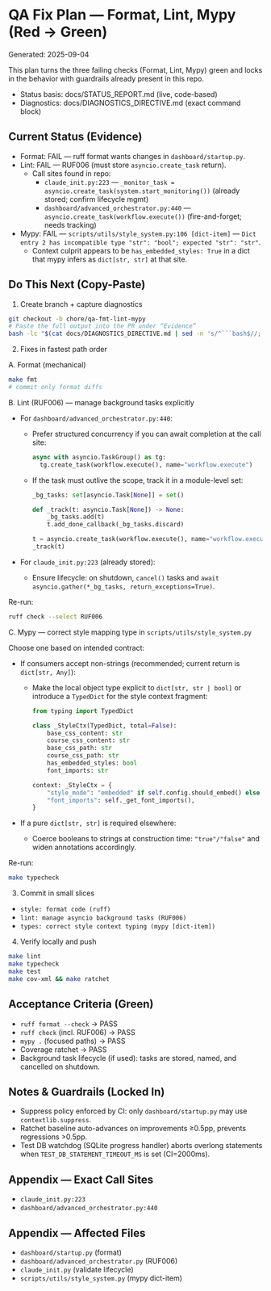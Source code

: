 # QA Fix Plan — Format, Lint, Mypy (Red → Green)

Generated: 2025-09-04

This plan turns the three failing checks (Format, Lint, Mypy) green and locks in the behavior with guardrails already present in this repo.

- Status basis: docs/STATUS_REPORT.md (live, code-based)
- Diagnostics: docs/DIAGNOSTICS_DIRECTIVE.md (exact command block)

## Current Status (Evidence)

- Format: FAIL — ruff format wants changes in `dashboard/startup.py`.
- Lint: FAIL — RUF006 (must store `asyncio.create_task` return).
  - Call sites found in repo:
    - `claude_init.py:223` — `_monitor_task = asyncio.create_task(system.start_monitoring())` (already stored; confirm lifecycle mgmt)
    - `dashboard/advanced_orchestrator.py:440` — `asyncio.create_task(workflow.execute())` (fire-and-forget; needs tracking)
- Mypy: FAIL — `scripts/utils/style_system.py:106 [dict-item]` — `Dict entry 2 has incompatible type "str": "bool"; expected "str": "str"`.
  - Context culprit appears to be `has_embedded_styles: True` in a dict that mypy infers as `dict[str, str]` at that site.

## Do This Next (Copy-Paste)

1) Create branch + capture diagnostics

```bash
git checkout -b chore/qa-fmt-lint-mypy
# Paste the full output into the PR under “Evidence”
bash -lc "$(cat docs/DIAGNOSTICS_DIRECTIVE.md | sed -n 's/^```bash$//; t; /^[`][`][`]$/q; p')"
```

2) Fixes in fastest path order

A. Format (mechanical)

```bash
make fmt
# commit only format diffs
```

B. Lint (RUF006) — manage background tasks explicitly

- For `dashboard/advanced_orchestrator.py:440`:
  - Prefer structured concurrency if you can await completion at the call site:

    ```py
    async with asyncio.TaskGroup() as tg:
      tg.create_task(workflow.execute(), name="workflow.execute")
    ```

  - If the task must outlive the scope, track it in a module-level set:

    ```py
    _bg_tasks: set[asyncio.Task[None]] = set()

    def _track(t: asyncio.Task[None]) -> None:
        _bg_tasks.add(t)
        t.add_done_callback(_bg_tasks.discard)

    t = asyncio.create_task(workflow.execute(), name="workflow.execute")
    _track(t)
    ```

- For `claude_init.py:223` (already stored):
  - Ensure lifecycle: on shutdown, `cancel()` tasks and `await asyncio.gather(*_bg_tasks, return_exceptions=True)`.

Re-run:

```bash
ruff check --select RUF006
```

C. Mypy — correct style mapping type in `scripts/utils/style_system.py`

Choose one based on intended contract:

- If consumers accept non-strings (recommended; current return is `dict[str, Any]`):
  - Make the local object type explicit to `dict[str, str | bool]` or introduce a `TypedDict` for the style context fragment:

    ```py
    from typing import TypedDict

    class _StyleCtx(TypedDict, total=False):
        base_css_content: str
        course_css_content: str
        base_css_path: str
        course_css_path: str
        has_embedded_styles: bool
        font_imports: str

    context: _StyleCtx = {
        "style_mode": "embedded" if self.config.should_embed() else "linked",
        "font_imports": self._get_font_imports(),
    }
    ```

- If a pure `dict[str, str]` is required elsewhere:
  - Coerce booleans to strings at construction time: `"true"/"false"` and widen annotations accordingly.

Re-run:

```bash
make typecheck
```

3) Commit in small slices

- `style: format code (ruff)`
- `lint: manage asyncio background tasks (RUF006)`
- `types: correct style context typing (mypy [dict-item])`

4) Verify locally and push

```bash
make lint
make typecheck
make test
make cov-xml && make ratchet
```

## Acceptance Criteria (Green)

- `ruff format --check` → PASS
- `ruff check` (incl. RUF006) → PASS
- `mypy .` (focused paths) → PASS
- Coverage ratchet → PASS
- Background task lifecycle (if used): tasks are stored, named, and cancelled on shutdown.

## Notes & Guardrails (Locked In)

- Suppress policy enforced by CI: only `dashboard/startup.py` may use `contextlib.suppress`.
- Ratchet baseline auto-advances on improvements ≥0.5pp, prevents regressions >0.5pp.
- Test DB watchdog (SQLite progress handler) aborts overlong statements when `TEST_DB_STATEMENT_TIMEOUT_MS` is set (CI=2000ms).

## Appendix — Exact Call Sites

- `claude_init.py:223`
- `dashboard/advanced_orchestrator.py:440`

## Appendix — Affected Files

- `dashboard/startup.py` (format)
- `dashboard/advanced_orchestrator.py` (RUF006)
- `claude_init.py` (validate lifecycle)
- `scripts/utils/style_system.py` (mypy dict-item)

